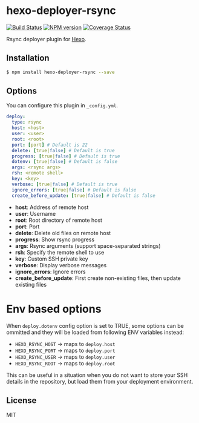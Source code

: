 # hexo-deployer-rsync

[![Build Status](https://github.com/hexojs/hexo-deployer-rsync/workflows/Tester/badge.svg)](https://github.com/hexojs/hexo-deployer-rsync/actions?query=workflow%3ATester)
[![NPM version](https://badge.fury.io/js/hexo-deployer-rsync.svg)](https://www.npmjs.com/package/hexo-deployer-rsync)
[![Coverage Status](https://coveralls.io/repos/github/hexojs/hexo-deployer-rsync/badge.svg)](https://coveralls.io/github/hexojs/hexo-deployer-rsync)

Rsync deployer plugin for [Hexo].

## Installation

``` bash
$ npm install hexo-deployer-rsync --save
```

## Options

You can configure this plugin in `_config.yml`.

``` yaml
deploy:
  type: rsync
  host: <host>
  user: <user>
  root: <root>
  port: [port] # Default is 22
  delete: [true|false] # Default is true
  progress: [true|false] # Default is true
  dotenv: [true|false] # Default is false
  args: <rsync args>
  rsh: <remote shell>
  key: <key>
  verbose: [true|false] # Default is true
  ignore_errors: [true|false] # Default is false
  create_before_update: [true|false] # Default is false
```

- **host**: Address of remote host
- **user**: Username
- **root**: Root directory of remote host
- **port**: Port
- **delete**: Delete old files on remote host
- **progress**: Show rsync progress
- **args**: Rsync arguments (support space-separated strings)
- **rsh**: Specify the remote shell to use
- **key**: Custom SSH private key
- **verbose**: Display verbose messages
- **ignore_errors**: Ignore errors
- **create_before_update**: First create non-existing files, then update existing files

# Env based options

When `deploy.dotenv` config option is set to TRUE, some options can be ommitted and they will be loaded from following ENV variables instead:
- `HEXO_RSYNC_HOST` -> maps to `deploy.host`
- `HEXO_RSYNC_PORT` -> maps to `deploy.port`
- `HEXO_RSYNC_USER` -> maps to `deploy.user`
- `HEXO_RSYNC_ROOT` -> maps to `deploy.root`

This can be useful in a situation when you do not want to store your SSH details in the repository, but load them from your deployment environment. 

## License

MIT

[Hexo]: https://hexo.io/
